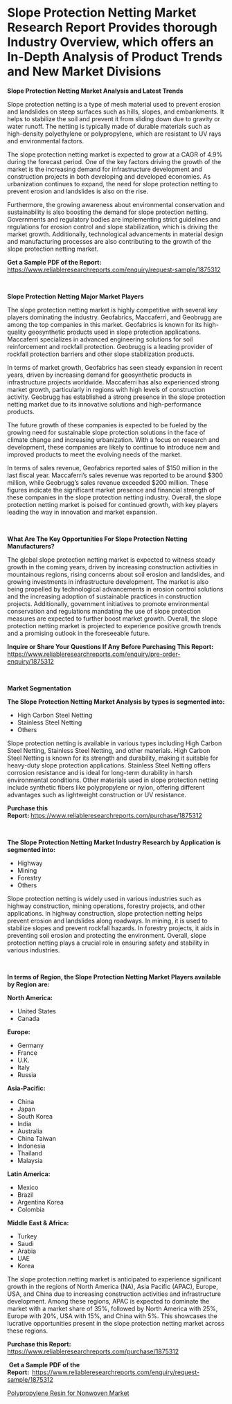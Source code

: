 <p><h1>Slope Protection Netting Market Research Report Provides thorough Industry Overview, which offers an In-Depth Analysis of Product Trends and New Market Divisions</h1></p><p><strong>Slope Protection Netting Market Analysis and Latest Trends</strong></p>
<p><p>Slope protection netting is a type of mesh material used to prevent erosion and landslides on steep surfaces such as hills, slopes, and embankments. It helps to stabilize the soil and prevent it from sliding down due to gravity or water runoff. The netting is typically made of durable materials such as high-density polyethylene or polypropylene, which are resistant to UV rays and environmental factors.</p><p>The slope protection netting market is expected to grow at a CAGR of 4.9% during the forecast period. One of the key factors driving the growth of the market is the increasing demand for infrastructure development and construction projects in both developing and developed economies. As urbanization continues to expand, the need for slope protection netting to prevent erosion and landslides is also on the rise.</p><p>Furthermore, the growing awareness about environmental conservation and sustainability is also boosting the demand for slope protection netting. Governments and regulatory bodies are implementing strict guidelines and regulations for erosion control and slope stabilization, which is driving the market growth. Additionally, technological advancements in material design and manufacturing processes are also contributing to the growth of the slope protection netting market.</p></p>
<p><strong>Get a Sample PDF of the Report:&nbsp;</strong> <a href="https://www.reliableresearchreports.com/enquiry/request-sample/1875312">https://www.reliableresearchreports.com/enquiry/request-sample/1875312</a></p>
<p>&nbsp;</p>
<p><strong>Slope Protection Netting Major Market Players</strong></p>
<p><p>The slope protection netting market is highly competitive with several key players dominating the industry. Geofabrics, Maccaferri, and Geobrugg are among the top companies in this market. Geofabrics is known for its high-quality geosynthetic products used in slope protection applications. Maccaferri specializes in advanced engineering solutions for soil reinforcement and rockfall protection. Geobrugg is a leading provider of rockfall protection barriers and other slope stabilization products.</p><p>In terms of market growth, Geofabrics has seen steady expansion in recent years, driven by increasing demand for geosynthetic products in infrastructure projects worldwide. Maccaferri has also experienced strong market growth, particularly in regions with high levels of construction activity. Geobrugg has established a strong presence in the slope protection netting market due to its innovative solutions and high-performance products.</p><p>The future growth of these companies is expected to be fueled by the growing need for sustainable slope protection solutions in the face of climate change and increasing urbanization. With a focus on research and development, these companies are likely to continue to introduce new and improved products to meet the evolving needs of the market.</p><p>In terms of sales revenue, Geofabrics reported sales of $150 million in the last fiscal year. Maccaferri’s sales revenue was reported to be around $300 million, while Geobrugg’s sales revenue exceeded $200 million. These figures indicate the significant market presence and financial strength of these companies in the slope protection netting industry.  Overall, the slope protection netting market is poised for continued growth, with key players leading the way in innovation and market expansion.</p></p>
<p>&nbsp;</p>
<p><strong>What Are The Key Opportunities For Slope Protection Netting Manufacturers?</strong></p>
<p><p>The global slope protection netting market is expected to witness steady growth in the coming years, driven by increasing construction activities in mountainous regions, rising concerns about soil erosion and landslides, and growing investments in infrastructure development. The market is also being propelled by technological advancements in erosion control solutions and the increasing adoption of sustainable practices in construction projects. Additionally, government initiatives to promote environmental conservation and regulations mandating the use of slope protection measures are expected to further boost market growth. Overall, the slope protection netting market is projected to experience positive growth trends and a promising outlook in the foreseeable future.</p></p>
<p><strong>Inquire or Share Your Questions If Any Before Purchasing This Report:</strong> <a href="https://www.reliableresearchreports.com/enquiry/pre-order-enquiry/1875312">https://www.reliableresearchreports.com/enquiry/pre-order-enquiry/1875312</a></p>
<p>&nbsp;</p>
<p><strong>Market Segmentation</strong></p>
<p><strong>The Slope Protection Netting Market Analysis by types is segmented into:</strong></p>
<p><ul><li>High Carbon Steel Netting</li><li>Stainless Steel Netting</li><li>Others</li></ul></p>
<p><p>Slope protection netting is available in various types including High Carbon Steel Netting, Stainless Steel Netting, and other materials. High Carbon Steel Netting is known for its strength and durability, making it suitable for heavy-duty slope protection applications. Stainless Steel Netting offers corrosion resistance and is ideal for long-term durability in harsh environmental conditions. Other materials used in slope protection netting include synthetic fibers like polypropylene or nylon, offering different advantages such as lightweight construction or UV resistance.</p></p>
<p><strong>Purchase this Report:&nbsp;</strong><a href="https://www.reliableresearchreports.com/purchase/1875312">https://www.reliableresearchreports.com/purchase/1875312</a></p>
<p>&nbsp;</p>
<p><strong>The Slope Protection Netting Market Industry Research by Application is segmented into:</strong></p>
<p><ul><li>Highway</li><li>Mining</li><li>Forestry</li><li>Others</li></ul></p>
<p><p>Slope protection netting is widely used in various industries such as highway construction, mining operations, forestry projects, and other applications. In highway construction, slope protection netting helps prevent erosion and landslides along roadways. In mining, it is used to stabilize slopes and prevent rockfall hazards. In forestry projects, it aids in preventing soil erosion and protecting the environment. Overall, slope protection netting plays a crucial role in ensuring safety and stability in various industries.</p></p>
<p>&nbsp;</p>
<p><strong>In terms of Region, the Slope Protection Netting Market Players available by Region are:</strong></p>
<p>
    <p> <strong> North America: </strong>
        <ul>
            <li>United States</li>
            <li>Canada</li>
        </ul>
        </p> 
    <p> <strong> Europe: </strong>
        <ul>
            <li>Germany</li>
            <li>France</li>
            <li>U.K.</li>
            <li>Italy</li>
            <li>Russia</li>
        </ul>
        </p> 
    <p> <strong> Asia-Pacific: </strong>
        <ul>
            <li>China</li>
            <li>Japan</li>
            <li>South Korea</li>
            <li>India</li>
            <li>Australia</li>
            <li>China Taiwan</li>
            <li>Indonesia</li>
            <li>Thailand</li>
            <li>Malaysia</li>
        </ul>
        </p> 
    <p> <strong> Latin America: </strong>
        <ul>
            <li>Mexico</li>
            <li>Brazil</li>
            <li>Argentina Korea</li>
            <li>Colombia</li>
        </ul>
        </p> 
    <p> <strong> Middle East & Africa: </strong>
        <ul>
            <li>Turkey</li>
            <li>Saudi</li>
            <li>Arabia</li>
            <li>UAE</li>
            <li>Korea</li>
        </ul>
    </p>
    </p>
<p><p>The slope protection netting market is anticipated to experience significant growth in the regions of North America (NA), Asia Pacific (APAC), Europe, USA, and China due to increasing construction activities and infrastructure development. Among these regions, APAC is expected to dominate the market with a market share of 35%, followed by North America with 25%, Europe with 20%, USA with 15%, and China with 5%. This showcases the lucrative opportunities present in the slope protection netting market across these regions.</p></p>
<p><strong>Purchase this Report: </strong><a href="https://www.reliableresearchreports.com/purchase/1875312">https://www.reliableresearchreports.com/purchase/1875312</a></p>
<p>&nbsp;<strong>Get a Sample PDF of the Report:&nbsp;&nbsp;</strong><a href="https://www.reliableresearchreports.com/enquiry/request-sample/1875312">https://www.reliableresearchreports.com/enquiry/request-sample/1875312</a></p>
<p><strong></strong></p>
<p><p><a href="https://meowing-lemming-dd3.notion.site/Polypropylene-Resin-for-Nonwoven-Market-Research-Report-Provides-Critical-Insights-that-can-help-Sha-870b3533e61e4024a8c98861227c56bc">Polypropylene Resin for Nonwoven Market</a></p></p>